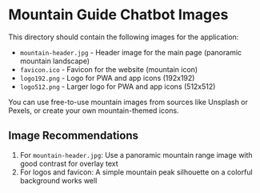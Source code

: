 # Mountain Guide Chatbot Images

This directory should contain the following images for the application:

- `mountain-header.jpg` - Header image for the main page (panoramic mountain landscape)
- `favicon.ico` - Favicon for the website (mountain icon)
- `logo192.png` - Logo for PWA and app icons (192x192)
- `logo512.png` - Larger logo for PWA and app icons (512x512)

You can use free-to-use mountain images from sources like Unsplash or Pexels, or create your own mountain-themed icons.

## Image Recommendations

1. For `mountain-header.jpg`: Use a panoramic mountain range image with good contrast for overlay text
2. For logos and favicon: A simple mountain peak silhouette on a colorful background works well